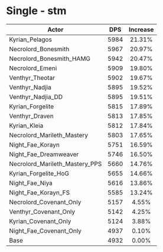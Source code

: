 # Single - stm
| Actor | DPS | Increase |
|---|:---:|:---:|
|Kyrian_Pelagos|5984|21.31%|
|Necrolord_Bonesmith|5967|20.97%|
|Necrolord_Bonesmith_HAMG|5942|20.47%|
|Necrolord_Emeni|5909|19.80%|
|Venthyr_Theotar|5902|19.67%|
|Venthyr_Nadjia|5895|19.52%|
|Venthyr_Nadjia_DD|5895|19.51%|
|Kyrian_Forgelite|5815|17.89%|
|Venthyr_Draven|5813|17.85%|
|Kyrian_Kleia|5812|17.84%|
|Necrolord_Marileth_Mastery|5803|17.65%|
|Night_Fae_Korayn|5751|16.59%|
|Night_Fae_Dreamweaver|5746|16.50%|
|Necrolord_Marileth_Mastery_PPS|5660|14.76%|
|Kyrian_Forgelite_HoG|5655|14.66%|
|Night_Fae_Niya|5616|13.86%|
|Night_Fae_Korayn_FS|5585|13.24%|
|Necrolord_Covenant_Only|5157|4.55%|
|Venthyr_Covenant_Only|5142|4.25%|
|Kyrian_Covenant_Only|5124|3.88%|
|Night_Fae_Covenant_Only|4937|0.10%|
|Base|4932|0.00%|
